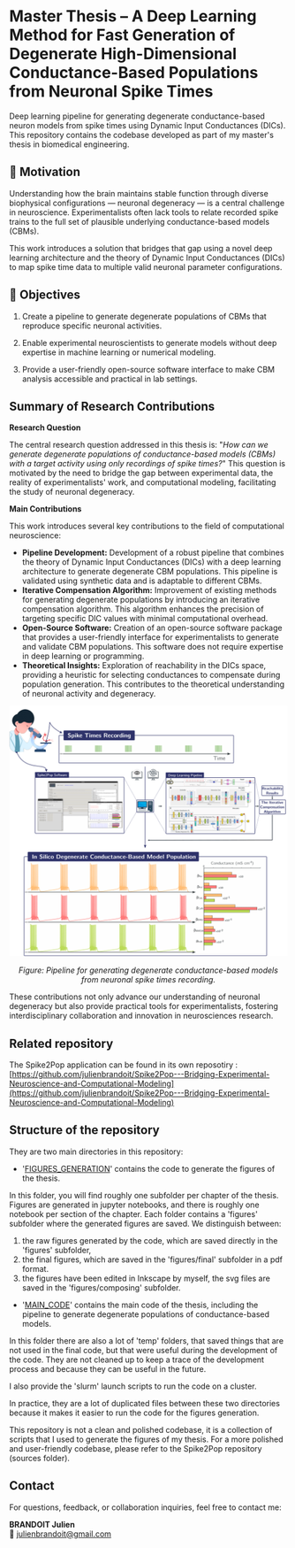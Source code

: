 # Master Thesis – A Deep Learning Method for Fast Generation of Degenerate High-Dimensional Conductance-Based Populations from Neuronal Spike Times

Deep learning pipeline for generating degenerate conductance-based neuron models from spike times using Dynamic Input Conductances (DICs). This repository contains the codebase developed as part of my master's thesis in biomedical engineering.

## 🧠 Motivation

Understanding how the brain maintains stable function through diverse biophysical configurations — neuronal degeneracy — is a central challenge in neuroscience. Experimentalists often lack tools to relate recorded spike trains to the full set of plausible underlying conductance-based models (CBMs).

This work introduces a solution that bridges that gap using a novel deep learning architecture and the theory of Dynamic Input Conductances (DICs) to map spike time data to multiple valid neuronal parameter configurations.

## 🎯 Objectives

1. Create a pipeline to generate degenerate populations of CBMs that reproduce specific neuronal activities.

2. Enable experimental neuroscientists to generate models without deep expertise in machine learning or numerical modeling.

3. Provide a user-friendly open-source software interface to make CBM analysis accessible and practical in lab settings.

## Summary of Research Contributions

**Research Question**

The central research question addressed in this thesis is: "*How can we generate degenerate populations of conductance-based models (CBMs) with a target activity using only recordings of spike times?*" This question is motivated by the need to bridge the gap between experimental data, the reality of experimentalists' work, and computational modeling, facilitating the study of neuronal degeneracy.

**Main Contributions**

This work introduces several key contributions to the field of computational neuroscience:
- **Pipeline Development:** Development of a robust pipeline that combines the theory of Dynamic Input Conductances (DICs) with a deep learning architecture to generate degenerate CBM populations. This pipeline is validated using synthetic data and is adaptable to different CBMs.
- **Iterative Compensation Algorithm:** Improvement of existing methods for generating degenerate populations by introducing an iterative compensation algorithm. This algorithm enhances the precision of targeting specific DIC values with minimal computational overhead.
- **Open-Source Software:** Creation of an open-source software package that provides a user-friendly interface for experimentalists to generate and validate CBM populations. This software does not require expertise in deep learning or programming.
- **Theoretical Insights:** Exploration of reachability in the DICs space, providing a heuristic for selecting conductances to compensate during population generation. This contributes to the theoretical understanding of neuronal activity and degeneracy.

![Pipeline for generating degenerate conductance-based models from neuronal spike times recording.](figures/main_figure.png)
<p align="center"><em>Figure: Pipeline for generating degenerate conductance-based models from neuronal spike times recording.</em></p>

These contributions not only advance our understanding of neuronal degeneracy but also provide practical tools for experimentalists, fostering interdisciplinary collaboration and innovation in neurosciences research.

## Related repository
The Spike2Pop application can be found in its own reposotiry : [https://github.com/julienbrandoit/Spike2Pop---Bridging-Experimental-Neuroscience-and-Computational-Modeling](https://github.com/julienbrandoit/Spike2Pop---Bridging-Experimental-Neuroscience-and-Computational-Modeling)

## Structure of the repository

They are two main directories in this repository:
- '[FIGURES_GENERATION](FIGURES_GENERATION)' contains the code to generate the figures of the thesis.

In this folder, you will find roughly one subfolder per chapter of the thesis. Figures are generated in jupyter notebooks, and there is roughly one notebook per section of the chapter. Each folder contains a 'figures' subfolder where the generated figures are saved. We distinguish between:
1. the raw figures generated by the code, which are saved directly in the 'figures' subfolder,
2. the final figures, which are saved in the 'figures/final' subfolder in a pdf format.
3. the figures have been edited in Inkscape by myself, the svg files are saved in the 'figures/composing' subfolder. 

- '[MAIN_CODE](MAIN_CODE)' contains the main code of the thesis, including the pipeline to generate degenerate populations of conductance-based models.

In this folder there are also a lot of 'temp' folders, that saved things that are not used in the final code, but that were useful during the development of the code. They are not cleaned up to keep a trace of the development process and because they can be useful in the future.

I also provide the 'slurm' launch scripts to run the code on a cluster.

In practice, they are a lot of duplicated files between these two directories because it makes it easier to run the code for the figures generation.

This repository is not a clean and polished codebase, it is a collection of scripts that I used to generate the figures of my thesis. For a more polished and user-friendly codebase, please refer to the Spike2Pop repository (sources folder).

## Contact

For questions, feedback, or collaboration inquiries, feel free to contact me:

**BRANDOIT Julien**  
📧 [julienbrandoit@gmail.com](mailto:julienbrandoit@gmail.com)
